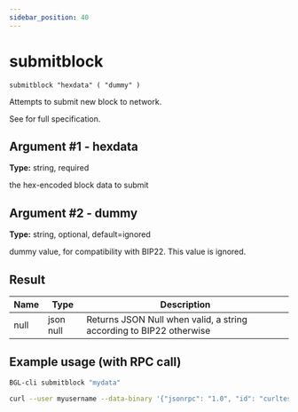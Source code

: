 ```yaml
---
sidebar_position: 40
---
```


# submitblock

`submitblock "hexdata" ( "dummy" )`

Attempts to submit new block to network.

See for full specification.

## Argument #1 - hexdata

**Type:** string, required

the hex-encoded block data to submit

## Argument #2 - dummy

**Type:** string, optional, default=ignored

dummy value, for compatibility with BIP22\. This value is ignored.

## Result

| Name | Type      | Description                                                         |
| ---- | --------- | ------------------------------------------------------------------- |
| null | json null | Returns JSON Null when valid, a string according to BIP22 otherwise |

## Example usage (with RPC call)

```sh
BGL-cli submitblock "mydata"
```

```sh
curl --user myusername --data-binary '{"jsonrpc": "1.0", "id": "curltest", "method": "submitblock", "params": ["mydata"]}' -H 'content-type: text/plain;' http://127.0.0.1:8334/
```
